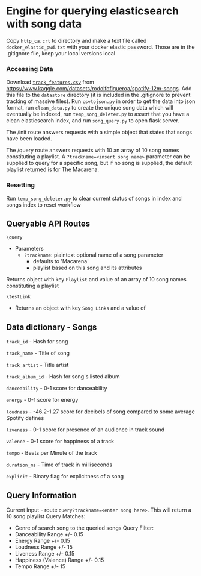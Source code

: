 # Engine for querying elasticsearch with song data

Copy `http_ca.crt` to directory and make a text file called `docker_elastic_pwd.txt` with your docker elastic password.
Those are in the .gitignore file, keep your local versions local

### Accessing Data

Download [`track_features.csv`](https://www.kaggle.com/datasets/rodolfofigueroa/spotify-12m-songs) from https://www.kaggle.com/datasets/rodolfofigueroa/spotify-12m-songs. Add this file to the `datastore` directory (it is included in the .gitignore to prevent tracking of massive files). Run `csvtojson.py` in order to get the data into json format, run `clean_data.py` to create the unique song data which will eventually be indexed, run `temp_song_deleter.py` to assert that you have a clean elasticsearch index, and run `song_query.py` to open flask server.

The /init route answers requests with a simple object that states that songs have been loaded.

The /query route answers requests with 10 an array of 10 song names constituting a playlist. A `?trackname=<insert song name>` parameter can be supplied to query for a specific song, but if no song is supplied, the default playlist returned is for The Macarena.

### Resetting

Run `temp_song_deleter.py` to clear current status of songs in index and songs index to reset workflow

## Queryable API Routes

`\query`

- Parameters
  - `?trackname`: plaintext optional name of a song parameter
    - defaults to 'Macarena'
    - playlist based on this song and its attributes

Returns object with key `Playlist` and value of an array of 10 song names constituting a playlist

`\testLink`

- Returns an object with key `Song Links` and a value of 

## Data dictionary - Songs
`track_id` - Hash for song

`track_name` - Title of song

`track_artist` - Title artist

`track_album_id` - Hash for song's listed album

`danceability` - 0-1 score for danceability 

`energy` - 0-1 score for energy

`loudness` - -46.2-1.27 score for decibels of song compared to some average Spotify defines

`liveness` - 0-1 score for presence of an audience in track sound

`valence` - 0-1 score for happiness of a track

`tempo` - Beats per Minute of the track

`duration_ms` - Time of track in milliseconds

`explicit` - Binary flag for explicitness of a song

## Query Information
Current Input - route `query?trackname=<enter song here>`. This will return a 10 song playlist 
Query Matches:
  - Genre of search song to the queried songs
Query Filter:
  - Danceability Range +/- 0.15
  - Energy Range +/- 0.15
  - Loudness Range +/- 15
  - Liveness Range +/- 0.15
  - Happiness (Valence) Range +/- 0.15
  - Tempo Range +/- 15

